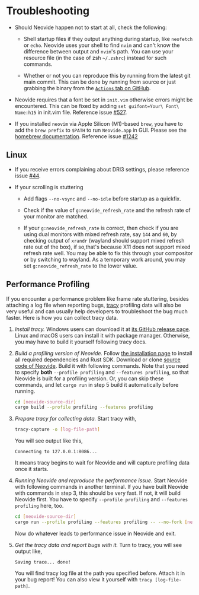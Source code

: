 # Troubleshooting

- Should Neovide happen not to start at all, check the following:

  - Shell startup files if they output anything during startup, like `neofetch` or `echo`.
    Neovide uses your shell to find `nvim` and can't know the difference between output and
    `nvim`'s path. You can use your resource file (in the case of zsh `~/.zshrc`) instead for
    such commands.

  - Whether or not you can reproduce this by running from the latest git main commit.
    This can be done by running from source or just grabbing the binary from the [`Actions` tab on
    GitHub](https://github.com/neovide/neovide/actions/workflows/build.yml).

- Neovide requires that a font be set in `init.vim` otherwise errors might be encountered. This can
  be fixed by adding `set guifont=Your\ Font\ Name:h15` in init.vim file. Reference issue
  [#527](https://github.com/neovide/neovide/issues/527).

- If you installed `neovim` via Apple Silicon (M1)-based `brew`, you have to add the `brew prefix`
  to `$PATH` to run `Neovide.app` in GUI. Please see the
  [homebrew documentation](https://docs.brew.sh/FAQ#my-mac-apps-dont-find-homebrew-utilities).
  Reference issue [#1242](https://github.com/neovide/neovide/pull/1242)

## Linux

- If you receive errors complaining about DRI3 settings, please reference issue
  [#44](https://github.com/neovide/neovide/issues/44#issuecomment-578618052).

- If your scrolling is stuttering

  - Add flags `--no-vsync` and `--no-idle` before startup as a quickfix.

  - Check if the value of `g:neovide_refresh_rate` and the refresh rate of your monitor are matched.

  - If your `g:neovide_refresh_rate` is correct, then check if you are using dual monitors with
    mixed refresh rate, say `144` and `60`, by checking output of `xrandr` (wayland should support
    mixed refresh rate out of the box), if so,that's because X11 does not support mixed refresh
    rate well. You may be able to fix this through your compositor or by switching to wayland.
    As a temporary work around, you may set `g:neovide_refresh_rate` to the lower value.

## Performance Profiling

If you encounter a performance problem like frame rate stuttering, besides attaching a log file
when reporting bugs, [tracy](https://github.com/wolfpld/tracy) profiling data will also be very
useful and can usually help developers to troubleshoot the bug much faster. Here is how you can
collect tracy data.

1. *Install tracy.* Windows users can download it at
[its GitHub release page](https://github.com/wolfpld/tracy/releases). Linux and macOS users can
install it with package manager. Otherwise, you may have to build it yourself following tracy
docs.

2. *Build a profiling version of Neovide.* Follow
[the installation page](https://neovide.dev/installation.html) to install all required
dependencies and Rust SDK. Download or clone
[source code of Neovide](https://github.com/neovide/neovide). Build it with following commands.
Note that you need to specify **both** `--profile profiling` and `--features profiling`, so that
Neovide is built for a profiling version. Or, you can skip these commands, and let `cargo run`
in step 5 build it automatically before running.

    ```sh
    cd [neovide-source-dir]
    cargo build --profile profiling --features profiling
    ```

3. *Prepare tracy for collecting data.* Start tracy with,

    ```sh
    tracy-capture -o [log-file-path]
    ```

    You will see output like this,

    ```plain
    Connecting to 127.0.0.1:8086...
    ```

    It means tracy begins to wait for Neovide and will capture profiling data once it starts.

4. *Running Neovide and reproduce the performance issue.* Start Neovide with following
commands in another terminal. If you have built Neovide with commands in step 3, this should
be very fast. If not, it will build Neovide first. You have to specify
`--profile profiling` and `--features profiling` here, too.

    ```sh
    cd [neovide-source-dir]
    cargo run --profile profiling --features profiling -- --no-fork [neovide-arguments...]
    ```

    Now do whatever leads to performance issue in Neovide and exit.

5. *Get the tracy data and report bugs with it.* Turn to tracy, you will see output like,

    ```plain
    Saving trace... done!
    ```

    You will find tracy log file at the path you specified before. Attach it in your bug
    report! You can also view it yourself with `tracy [log-file-path]`.
